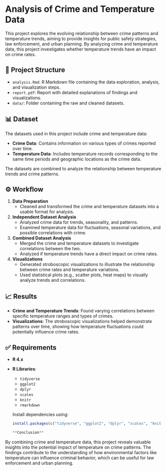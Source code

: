 # Analysis of Crime and Temperature Data

This project explores the evolving relationship between crime patterns and temperature trends, aiming to provide insights for public safety strategies, law enforcement, and urban planning. By analyzing crime and temperature data, this project investigates whether temperature trends have an impact on crime rates.

## 📂 Project Structure
- `analysis.Rmd`: R Markdown file containing the data exploration, analysis, and visualization steps.
- `report.pdf`: Report with detailed explanations of findings and visualizations.
- `data/`: Folder containing the raw and cleaned datasets.

## 📊 Dataset
The datasets used in this project include crime and temperature data:

- **Crime Data**: Contains information on various types of crimes reported over time.
- **Temperature Data**: Includes temperature records corresponding to the same time periods and geographic locations as the crime data.

The datasets are combined to analyze the relationship between temperature trends and crime patterns.

## ⚙️ Workflow
1. **Data Preparation**
   - Cleaned and transformed the crime and temperature datasets into a usable format for analysis.
2. **Independent Dataset Analysis**
   - Analyzed crime data for trends, seasonality, and patterns.
   - Examined temperature data for fluctuations, seasonal variations, and possible correlations with crime.
3. **Combined Dataset Analysis**
   - Merged the crime and temperature datasets to investigate correlations between the two.
   - Analyzed if temperature trends have a direct impact on crime rates.
4. **Visualizations**
   - Generated stroboscopic visualizations to illustrate the relationship between crime rates and temperature variations.
   - Used statistical plots (e.g., scatter plots, heat maps) to visually analyze trends and correlations.

## 📈 Results
- **Crime and Temperature Trends**: Found varying correlations between specific temperature ranges and types of crimes.
- **Visualizations**: The stroboscopic visualizations helped demonstrate patterns over time, showing how temperature fluctuations could potentially influence crime rates.
  
## ✅ Requirements
- **R 4.x**
- **R Libraries**:
  - `tidyverse`
  - `ggplot2`
  - `dplyr`
  - `scales`
  - `knitr`
  - `rmarkdown`
  
  Install dependencies using:
  
  ```R
  install.packages(c("tidyverse", "ggplot2", "dplyr", "scales", "knitr", "rmarkdown"))

  **Conclusion**

By combining crime and temperature data, this project reveals valuable insights into the potential impact of temperature on crime patterns. The findings contribute to the understanding of how environmental factors like temperature can influence criminal behavior, which can be useful for law enforcement and urban planning.
